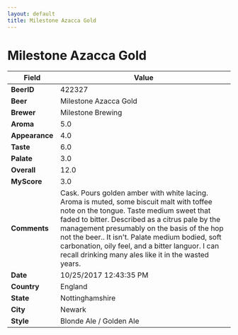 ```yaml
---
layout: default
title: Milestone Azacca Gold
---
```


# Milestone Azacca Gold

| Field         | Value     |
|---------------|-----------|
| **BeerID** | 422327 |
| **Beer** | Milestone Azacca Gold |
| **Brewer** | Milestone Brewing |
| **Aroma** | 5.0 |
| **Appearance** | 4.0 |
| **Taste** | 6.0 |
| **Palate** | 3.0 |
| **Overall** | 12.0 |
| **MyScore** | 3.0 |
| **Comments** | Cask. Pours golden amber with white lacing. Aroma is muted, some biscuit malt with toffee note on the tongue. Taste medium sweet that faded to bitter. Described as a citrus pale by the management presumably on the basis of the hop not the beer.. It isn&#39;t. Palate medium bodied, soft carbonation, oily feel, and a bitter languor. I can recall drinking many ales like it in the wasted years. |
| **Date** | 10/25/2017 12:43:35 PM |
| **Country** | England |
| **State** | Nottinghamshire |
| **City** | Newark |
| **Style** | Blonde Ale / Golden Ale |
